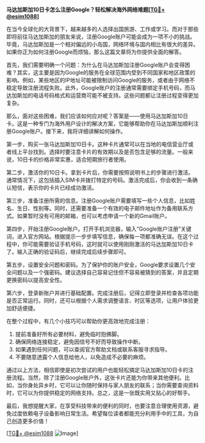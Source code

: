 **马达加斯加10日卡怎么注册Google？轻松解决海外网络难题[[TG💪+ @esim1088](https://t.me/s/esim1088)]**

在当今全球化的大背景下，越来越多的人选择出国旅游、工作或学习。而对于那些即将前往马达加斯加的朋友来说，注册Google账户可能会成为一项不小的挑战。毕竟，马达加斯加是一个相对偏远的小岛国，网络环境与国内相比有很大的差异。如果你正为如何注册Google而烦恼，那么这篇文章将为你提供全面的解答。

首先，我们需要明确一个问题：为什么在马达加斯加注册Google账户会变得困难？其实，这主要是因为Google的服务在全球范围内受到不同国家和地区政策的影响。例如，某些地区的IP地址可能被限制访问Google的服务，或者由于网络不稳定导致注册流程失败。此外，Google账户的注册通常需要绑定手机号码，而马达加斯加的电话号码格式和运营商可能不被支持。这些问题都让注册过程变得更加复杂。

那么，面对这些困难，我们应该如何应对呢？答案是——使用马达加斯加10日卡。这是一种专门为海外用户设计的解决方案，它能够帮助你在马达加斯加顺利注册Google账户。接下来，我将详细讲解如何操作。

第一步，购买一张马达加斯加10日卡。这种卡片通常可以在当地的电信营业厅或者线上平台找到。选择时要注意卡片的有效期以及是否包含足够的流量。一般来说，10日卡的价格非常实惠，适合短期旅行者使用。

第二步，激活你的10日卡。拿到卡片后，你需要按照说明书上的步骤进行激活。通常情况下，这包括插入SIM卡并拨打特定的号码。激活完成后，你会收到一条确认短信，表示你的卡片已经成功激活。

第三步，准备注册所需的信息。注册Google账户需要填写一些个人信息，比如姓名、生日、性别等。同时，还需要准备一个有效的电子邮件地址作为备用联系方式。如果暂时没有可用的邮箱，也可以考虑申请一个新的Gmail账户。

第四步，开始注册Google账户。打开手机浏览器，输入“Google账户注册”关键词，进入官方网站。根据提示一步步填写信息，确保每一项都准确无误。在这个过程中，你可能需要验证手机号码，这时就可以使用刚刚激活的马达加斯加10日卡了。输入正确的验证码后，继续完成后续步骤即可。

第五步，设置安全问题和密码。为了保护你的账户安全，Google要求设置几个安全问题以及一个强密码。建议选择自己容易记住但不容易被猜到的答案，并且定期更换密码以提高安全性。

第六步，登录新账户并进行基础配置。完成注册后，记得立即登录并检查各项功能是否正常运行。同时，还可以根据个人需求调整语言、时区等选项，让用户体验更加舒适便捷。

在整个过程中，有几个小技巧可以帮助你更高效地完成注册：

1. 提前准备好所有必要材料，避免临时抱佛脚。
2. 确保网络连接稳定，避免因信号不好而导致操作中断。
3. 如果遇到任何问题，可以查阅官方帮助文档或联系客服寻求指导。
4. 不要随意透露个人信息给他人，以免造成不必要的麻烦。

通过以上方法，相信即使是初次尝试的用户也能轻松搞定马达加斯加10日卡的注册流程。当然，除了注册Google账户外，这张卡片还能为你带来其他便利。比如，当你身处异乡时，它可以让你随时保持与家人朋友的联系；当你需要查询资料时，它可以为你提供稳定的网络支持。总之，这是一张既实用又贴心的好帮手。

最后，我想提醒大家，在享受科技带来的便利的同时，也要注意合理使用资源，避免过度依赖电子设备影响日常生活。希望每位读者都能充分利用手中的工具，为自己创造更多价值！

[[TG💪+ @esim1088](https://t.me/s/esim1088) ![Image](https://i.postimg.cc/4NQfJmqS/Snipaste-2025-05-13-00-14-12.png)]
